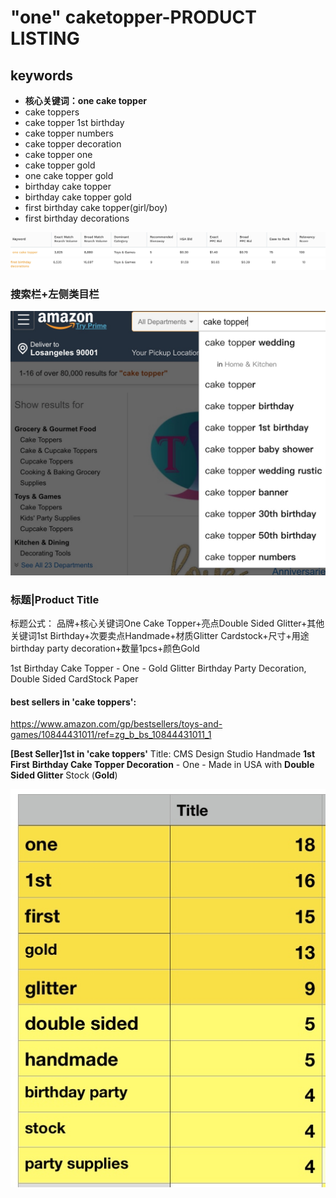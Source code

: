 # "one" caketopper-PRODUCT LISTING
## keywords
- **核心关键词：one cake topper**
- cake toppers
- cake topper 1st birthday
- cake topper numbers
- cake topper decoration
- cake topper one
- cake topper gold
- one cake topper gold
- birthday cake topper
- birthday cake topper gold
- first birthday cake topper(girl/boy)
- first birthday decorations

![](media/15397521884670.jpg)
![](media/15397526411628.jpg)


### 搜索栏+左侧类目栏
![](media/15397502766992.jpg)

### 标题|Product Title

标题公式：
品牌+核心关键词One Cake Topper+亮点Double Sided Glitter+其他关键词1st Birthday+次要卖点Handmade+材质Glitter Cardstock+尺寸+用途birthday party decoration+数量1pcs+颜色Gold

1st Birthday Cake Topper - One - Gold Glitter Birthday Party Decoration, Double Sided CardStock Paper

#### best sellers in 'cake toppers':
 https://www.amazon.com/gp/bestsellers/toys-and-games/10844431011/ref=zg_b_bs_10844431011_1

**[Best Seller]1st in 'cake toppers'**
Title: CMS Design Studio Handmade **1st First** **Birthday Cake Topper Decoration** - One - Made in USA with **Double Sided Glitter** Stock (**Gold**)

![](media/15397809479071.jpg)

